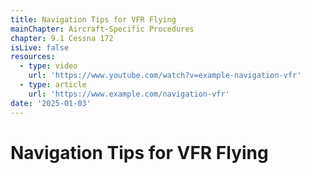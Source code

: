 ```yaml
---
title: Navigation Tips for VFR Flying
mainChapter: Aircraft-Specific Procedures
chapter: 9.1 Cessna 172
isLive: false
resources:
  - type: video
    url: 'https://www.youtube.com/watch?v=example-navigation-vfr'
  - type: article
    url: 'https://www.example.com/navigation-vfr'
date: '2025-01-03'
---
```


# Navigation Tips for VFR Flying
